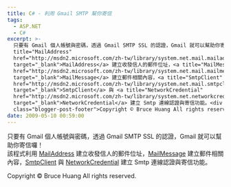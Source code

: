 ```yaml
---
title: C# - 利用 Gmail SMTP 幫你寄信
tags:
  - ASP.NET
  - C#
excerpt: >-
  只要有 Gmail 個人帳號與密碼，透過 Gmail SMTP SSL 的認證，Gmail 就可以幫助你寄信囉！<br />該程式利用 <a
  title="MailAddress"
  href="http://msdn2.microsoft.com/zh-tw/library/system.net.mail.mailaddress_members(VS.80).aspx"
  target="_blank">MailAddress</a> 建立收發信人的郵件位址，<a title="MailMessage"
  href="http://msdn2.microsoft.com/zh-tw/library/system.net.mail.mailmessage_members(VS.80).aspx"
  target="_blank">MailMessage</a> 建立郵件相關內容，<a title="SmtpClient"
  href="http://msdn2.microsoft.com/zh-tw/library/system.net.mail.smtpclient_members(VS.80).aspx"
  target="_blank">SmtpClient</a> 與 <a title="NetworkCredential"
  href="http://msdn2.microsoft.com/zh-tw/library/system.net.networkcredential.networkcredential(vs.80).aspx"
  target="_blank">NetworkCredential</a> 建立 Smtp 連線認證與寄信功能。<div
  class="blogger-post-footer">Copyright © Bruce Huang All rights reserved.</div>
date: 2009-05-10 00:59:00
---
```


只要有 Gmail 個人帳號與密碼，透過 Gmail SMTP SSL 的認證，Gmail 就可以幫助你寄信囉！  
該程式利用 [MailAddress](http://msdn2.microsoft.com/zh-tw/library/system.net.mail.mailaddress_members(VS.80).aspx "MailAddress") 建立收發信人的郵件位址，[MailMessage](http://msdn2.microsoft.com/zh-tw/library/system.net.mail.mailmessage_members(VS.80).aspx "MailMessage") 建立郵件相關內容，[SmtpClient](http://msdn2.microsoft.com/zh-tw/library/system.net.mail.smtpclient_members(VS.80).aspx "SmtpClient") 與 [NetworkCredential](http://msdn2.microsoft.com/zh-tw/library/system.net.networkcredential.networkcredential(vs.80).aspx "NetworkCredential") 建立 Smtp 連線認證與寄信功能。

Copyright © Bruce Huang All rights reserved.
<!-- more -->
